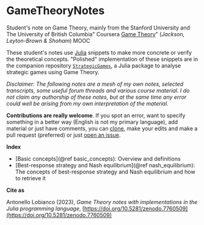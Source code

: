 # GameTheoryNotes
Student's note on Game Theory, mainly from the Stanford University and The University of British Columbia" Coursera [Game Theory](https://www.coursera.org/learn/game-theory-1)" (_Jackson, Leyton-Brown & Shoham_) MOOC 


These student's notes use [Julia](https://julialang.org) snippets to make more concrete or verify the theoretical concepts.
"Polished" implementation of these snippets are in the companion repository [`StrategicGames`](https://github.com/sylvaticus/StrategicGames.jl), a Julia package to analyse strategic games using Game Theory.

_Disclaimer: The following notes are a mesh of my own notes, selected transcripts, some useful forum threads and various course material. I do not claim any authorship of these notes, but at the same time any error could well be arising from my own interpretation of the material._

**Contributions are really welcome**. If you spot an error, want to specify something in a better way (English is not my primary language), add material or just have comments, you can [clone](https://github.com/sylvaticus/GameTheoryNotes.git), make your edits and make a pull request (preferred) or just [open an issue](https://github.com/sylvaticus/GameTheoryNotes/issues).


**Index**

- [Basic concepts](@ref basic_concepts): Overview and definitions
- [Best-response strategy and Nash equilibrium](@ref nash_equilibrium): The concepts of best-response strategy and Nash equilibrium and how to retrieve it

**Cite as**

Antonello Lobianco (2023), _Game Theory notes with implementations in the Julia programming language_, [https://doi.org/10.5281/zenodo.7760509](https://doi.org/10.5281/zenodo.7760509)   